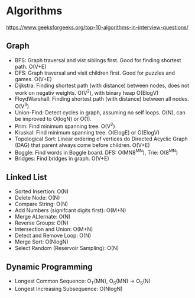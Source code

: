# Algorithms
https://www.geeksforgeeks.org/top-10-algorithms-in-interview-questions/

## Graph
- BFS: Graph traversal and vist siblings first. Good for finding shortest path. O(V+E)
- DFS: Graph traversal and visit children first. Good for puzzles and games. O(V+E)
- Dijkstra: Finding shortest path (with distance) between nodes, does not work on negativ weights. O(V<sup>2</sup>), with binary heap O(ElogV)
- FloydWarshall: Finding shortest path (with distance) between all nodes. O(V<sup>3</sup>)
- Union-Find: Detect cycles in graph, assuming no self loops. O(N), can be improved to O(logN) or O(1).
- Prim: Find minimum spanning tree. O(V<sup>2</sup>)
- Kruskal: Find minimum spanning tree. O(ElogE) or O(ElogV)
- Topological Sort: Linear ordering of vertices do Directed Acyclic Graph (DAG) that parent always come before children. O(V+E)
- Boggle: Find words in Boggle board. DFS: O(MN8<sup>MN</sup>), Trie: O(8<sup>MN</sup>)
- Bridges: Find bridges in graph. O(V+E)

## Linked List
- Sorted Insertion: O(N)
- Delete Node: O(N)
- Compare String: O(N)
- Add Numbers (signifcant digits first): O(M+N)
- Merge ALternate: O(N)
- Reverse Groups: O(N)
- Intersection and Union: O(M+N)
- Detect and Remove Loop: O(N)
- Merge Sort: O(NlogN)
- Select Random (Reservoir Sampling): O(N)

## Dynamic Programming
- Longest Common Sequence: O<sub>T</sub>(MN), O<sub>S</sub>(MN) -> O<sub>S</sub>(N)
- Longest Increasing Subsequence: O(NlogN)
